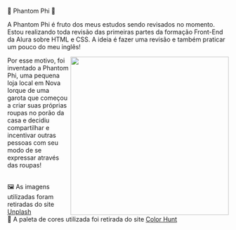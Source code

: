 :ghost: Phantom Phi :ghost:

A Phantom Phi é fruto dos meus estudos sendo revisados no momento. Estou realizando toda revisão das primeiras partes da formação Front-End da Alura sobre HTML e CSS.
A ideia é fazer uma revisão e também praticar um pouco do meu inglês!

<img align="right" height="360em" src="https://images.unsplash.com/photo-1666574779010-540fab43a6ed?ixlib=rb-4.0.3&ixid=MnwxMjA3fDB8MHxwaG90by1wYWdlfHx8fGVufDB8fHx8&auto=format&fit=crop&w=870&q=80">

Por esse motivo, foi inventado a Phantom Phi, uma pequena loja local em Nova Iorque de uma garota que começou a criar suas próprias roupas no porão da casa e decidiu compartilhar e incentivar outras pessoas com seu modo de se expressar através das roupas! 


</br>:framed_picture: As imagens utilizadas foram retiradas do site <a href="https://unsplash.com/pt-br">Unplash</a> </br>
:art: A paleta de cores utilizada foi retirada do site <a href="https://colorhunt.co/palette/3c625561876ea6bb8deae7b1">Color Hunt</a> 
